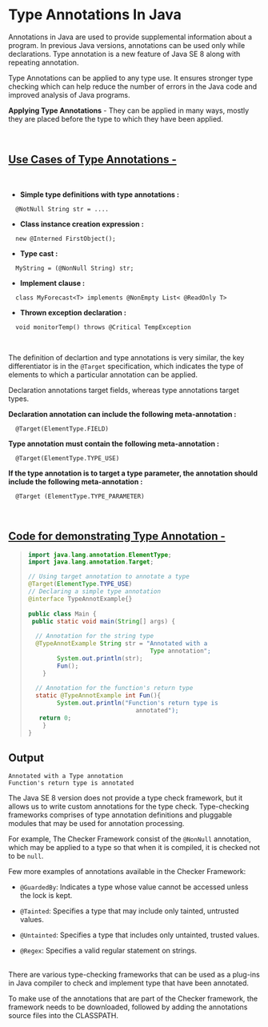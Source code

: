 # Type Annotations In Java

Annotations in Java are used to provide supplemental information about a program. In previous Java versions, annotations can be used only while declarations. Type annotation is a new feature of Java SE 8 along with repeating annotation.

Type Annotations can be applied to any type use. It ensures stronger type checking which can help reduce the number of errors in the Java code and improved analysis of Java programs.

**Applying Type Annotations** - They can be applied in many ways, mostly they are placed before the type to which they have been applied.

<br />

## <ins>Use Cases of Type Annotations -</ins>

<br />

- **Simple type definitions with type annotations :**
```
  @NotNull String str = ....
```
- **Class instance creation expression :**
```
  new @Interned FirstObject();
```
- **Type cast :**
```
  MyString = (@NonNull String) str;
```
- **Implement clause :**
```
  class MyForecast<T> implements @NonEmpty List< @ReadOnly T>
```
- **Thrown exception declaration :**
```
  void monitorTemp() throws @Critical TempException
```
<br />

The definition of declartion and type annotations is very similar, the key differentiator is in the `@Target` specification, which indicates 
the type of elements to which a particular annotation can be applied. 

Declaration annotations target fields, whereas type annotations target types. 

**Declaration annotation can include the following meta-annotation :**
```
  @Target(ElementType.FIELD)
```
**Type annotation must contain the following meta-annotation :**
```
  @Target(ElementType.TYPE_USE)
```
**If the type annotation is to target a type parameter, the annotation should include the following meta-annotation :**
```
  @Target (ElementType.TYPE_PARAMETER)
```
<br />

## <ins>Code for demonstrating Type Annotation -</ins>

>```java
>import java.lang.annotation.ElementType;
>import java.lang.annotation.Target;
> 
>// Using target annotation to annotate a type
>@Target(ElementType.TYPE_USE)
>// Declaring a simple type annotation
>@interface TypeAnnotExample{}
>   
>public class Main {
>  public static void main(String[] args) {
>   
>   // Annotation for the string type
>   @TypeAnnotExample String str = "Annotated with a       
>                                   Type annotation";
>         System.out.println(str);
>         Fun();
>     }
>   
>   // Annotation for the function's return type
>   static @TypeAnnotExample int Fun(){
>         System.out.println("Function's return type is     
>                               annotated");
>    return 0;
>     }
> }
>```

## Output
```
Annotated with a Type annotation
Function's return type is annotated
```

The Java SE 8 version does not provide a type check framework, but it allows us to write custom annotations for the type check. Type-checking frameworks comprises of type annotation definitions and pluggable modules that may be used for annotation processing. 

For example, The Checker Framework consist of the `@NonNull` annotation, which may be applied to a type so that when it is compiled, it is checked not to be `null`.

Few more examples of annotations available in the Checker Framework: 
- `@GuardedBy`: Indicates a type whose value cannot be accessed unless the lock is kept. 

- `@Tainted`: Specifies a type that may include only tainted, untrusted values.

- `@Untainted`: Specifies a type that includes only untainted, trusted values.

- `@Regex`: Specifies a valid regular statement on strings.

<br />
There are various type-checking frameworks that can be used as a plug-ins in Java compiler to check and implement type that have 
been annotated. 

To make use of the annotations that are part of the Checker framework,  the framework needs to be downloaded, followed by adding the annotations source files into the CLASSPATH.
